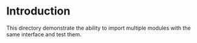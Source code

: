 # Introduction

This directory demonstrate the ability to import multiple modules with the same interface and test them.
